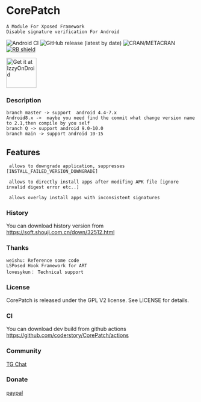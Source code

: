 # CorePatch

```
A Module For Xposed Framework
Disable signature verification For Android
 ```
![Android CI](https://github.com/coderstory/CorePatch/workflows/Android%20CI/badge.svg)  ![GitHub release (latest by date)](https://img.shields.io/github/v/release/coderstory/CorePatch)  ![CRAN/METACRAN](https://img.shields.io/cran/l/devtools)  [<img src="https://shields.rbtlog.dev/simple/com.coderstory.toolkit" alt="RB shield">](https://shields.rbtlog.dev/com.coderstory.toolkit)

[<img src="https://gitlab.com/IzzyOnDroid/repo/-/raw/master/assets/IzzyOnDroidButtonGreyBorder_nofont.png" height="80" alt="Get it at IzzyOnDroid">](https://apt.izzysoft.de/packages/com.coderstory.toolkit)

### Description
```
branch master -> support  android 4.4-7.x
Android8.x ->  maybe you need find the commit what change version name to 2.1,then compile by you self
branch Q -> support android 9.0-10.0
branch main -> support android 10-15
```

## Features
```
 allows to downgrade application, suppresses [INSTALL_FAILED_VERSION_DOWNGRADE]

 allows to directly install apps after modifing APK file [ignore invalid digest error etc..]

 allows overlay install apps with inconsistent signatures
```

### History
You can download history version from https://soft.shouji.com.cn/down/32512.html

### Thanks
```
weishu: Reference some code
LSPosed Hook Framework for ART
lovesykun： Technical support
```
### License
CorePatch is released under the GPL V2 license. See LICENSE for details.

### CI
You can download dev build from github actions
https://github.com/coderstory/CorePatch/actions

### Community
[TG Chat](https://t.me/core_patch_chat)


### Donate
[paypal](http://paypal.me/code620)


